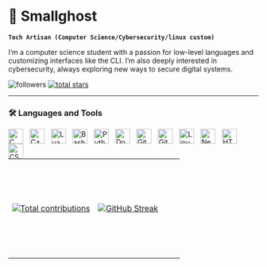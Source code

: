 # 👻 Smallghost

**`Tech Artisan (Computer Science/Cybersecurity/linux custom)`**

I’m a computer science student with a passion for low-level languages and customizing interfaces like the CLI. I’m also deeply interested in cybersecurity, always exploring new ways to secure digital systems.

   <p align="left">
         <img alt="followers" title="Follow me on Github" src="https://custom-icon-badges.demolab.com/github/followers/smallghost42?color=236ad3&labelColor=1155ba&style=for-the-badge&logo=person-add&label=Follow&logoColor=white"/></a>
      <a href="https://github.com/smallghost42?tab=repositories&sort=stargazers">
         <img alt="total stars" title="Total stars on GitHub" src="https://custom-icon-badges.demolab.com/github/stars/smallghost42?color=55960c&style=for-the-badge&labelColor=488207&logo=star"/></a>
   </p>

---

### 🛠️ Languages and Tools
<img align="left" alt="C" width="30px" style="padding-right:10px;" src="https://cdn.jsdelivr.net/gh/devicons/devicon@latest/icons/c/c-original.svg" />
<img align="left" alt="C++" width="30px" style="padding-right:10px;" src="https://cdn.jsdelivr.net/gh/devicons/devicon@latest/icons/cplusplus/cplusplus-original.svg" />
<img align="left" alt="Lua" width="30px" style="padding-right:10px;" src="https://img.icons8.com/?size=100&id=hUJLMnqf5Rhd&format=png&color=000000" />
<img align="left" alt="Bash" width="30px" style="padding-right:10px;" src="https://img.icons8.com/?size=100&id=50ZQHdJTmPqw&format=png&color=000000" />
<img align="left" alt="Python" width="30px" style="padding-right:10px;" src="https://cdn.jsdelivr.net/gh/devicons/devicon@latest/icons/python/python-original.svg" />
<img align="left" alt="Docker" width="30px" style="padding-right:10px;" src="https://img.icons8.com/?size=100&id=zFAYIdFZlGxP&format=png&color=000000" />
<img align="left" alt="GitHub" width="30px" style="padding-right:10px;" src="https://img.icons8.com/?size=100&id=vchDgNW6VKq0&format=png&color=000000" />
<img align="left" alt="Git" width="30px" style="padding-right:10px;" src="https://cdn.jsdelivr.net/gh/devicons/devicon/icons/git/git-original.svg" />
<img align="left" alt="Linux" width="30px" style="padding-right:10px;" src="https://img.icons8.com/?size=100&id=uIXgLv5iSlLJ&format=png&color=000000" />
<img align="left" alt="Neovim" width="30px" style="padding-right:10px;" src="https://cdn.jsdelivr.net/gh/devicons/devicon@latest/icons/neovim/neovim-original.svg" />
<img align="left" alt="HTML" width="30px" style="padding-right:10px;" src="https://cdn.jsdelivr.net/gh/devicons/devicon/icons/html5/html5-plain.svg" />
<img align="left" alt="CSS" width="30px" style="padding-right:10px;" src="https://cdn.jsdelivr.net/gh/devicons/devicon/icons/css3/css3-plain.svg" />
<br />

#
<div align="center">
  <table style="width: 100%; height: 100%;">
    <tr>
      <td style="width: 50%; height: 200px;">
        <a href="https://github.com/smallghost42">
           <img alt="Total contributions" title="My total GitHub contributions" src="https://github-readme-stats-git-master-smallghost01s-projects.vercel.app//api?username=smallghost42&show_icons=true&count_private=true&theme=outrun&bg_color=0D1117&border_color=0D1117" />
        </a>
      </td>
      <td style="width: 50%; height: 200px;">
        <a href="https://github.com/smallghost42">
          <img src="https://streak-stats.demolab.com/?user=smallghost42&theme=outrun&background=0D1117&border=0D1117&count_private=true&hide_title=true" alt="GitHub Streak">
        </a>
      </td>
    </tr>
  </table>
     <table style="width: 100%; height: 100%;">
    <tr>
      <td>
        <a href="https://github.com/smallghost42/github-readme-stats">
          <img src="https://github-readme-stats-git-master-smallghost01s-projects.vercel.app/api/top-langs/?username=smallghost42&theme=outrun&count_private=true&layout=compact&bg_color=0D1117&border_color=0D1117" alt="Top Languages">
        </a>
      </td>
      <td style="width: 50%; height: 150px;">
         <a href="https://github.com/jamesgeorge007/github-activity-readme">
  <img src="https://github-readme-activity-graph-git-main-smallghost01s-projects.vercel.app//graph?username=smallghost42&theme=react-dark&area=true&area_color=121D2F" alt="Activity Graph">
</a>
      </td>
    </tr>
  </table>
</div>
